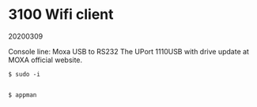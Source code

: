 # 3100 Wifi client 

20200309

Console line: Moxa USB to RS232 The UPort 1110USB with drive update at MOXA official website.



```
$ sudo -i


$ appman 


```







 

